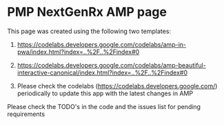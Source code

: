 # PMP NextGenRx AMP page

This page was created using the following two templates:
1. https://codelabs.developers.google.com/codelabs/amp-in-pwa/index.html?index=..%2F..%2Findex#0

2. https://codelabs.developers.google.com/codelabs/amp-beautiful-interactive-canonical/index.html?index=..%2F..%2Findex#0

3. Please check the codelabs (https://codelabs.developers.google.com/) periodically to update this app with the latest changes in AMP

Please check the TODO's in the code and the issues list for pending requirements
